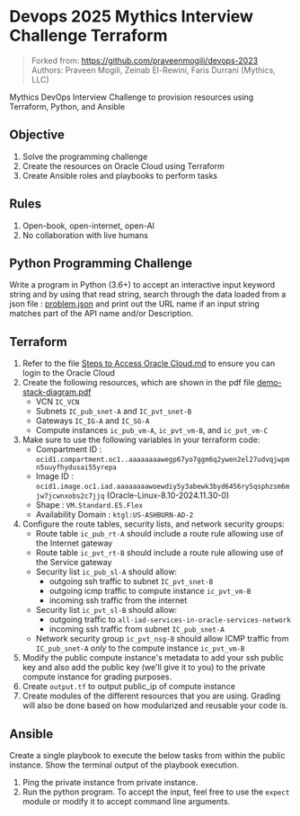 # Devops 2025 Mythics Interview Challenge Terraform

> Forked from: https://github.com/praveenmogili/devops-2023 <br/>
> Authors: Praveen Mogili, Zeinab El-Rewini, Faris Durrani (Mythics, LLC)

Mythics DevOps Interview Challenge to provision resources using Terraform, Python, and Ansible

## Objective

1. Solve the programming challenge
1. Create the resources on Oracle Cloud using Terraform
1. Create Ansible roles and playbooks to perform tasks

## Rules

1. Open-book, open-internet, open-AI
1. No collaboration with live humans

## Python Programming Challenge

Write a program in Python (3.6+) to accept an interactive input keyword string and by using that read string, search through the data loaded from a json file : [problem.json](problem.json) and print out the URL name if an input string matches part of the API name and/or Description.

## Terraform

1. Refer to the file [Steps to Access Oracle Cloud.md](./Steps%20to%20Access%20Oracle%20Cloud.md) to ensure you can login to the Oracle Cloud
1. Create the following resources, which are shown in the pdf file [demo-stack-diagram.pdf](./demo-stack-diagram.pdf)
   - VCN `IC_VCN`
   - Subnets `IC_pub_snet-A` and `IC_pvt_snet-B`
   - Gateways `IC_IG-A` and `IC_SG-A`
   - Compute instances `ic_pub_vm-A`, `ic_pvt_vm-B`, and `ic_pvt_vm-C`
1. Make sure to use the following variables in your terraform code:
   - Compartment ID : `ocid1.compartment.oc1..aaaaaaaawegp67yo7ggm6q2ywen2el27udvqjwpmn5uuyfhydusai55yrepa`
   - Image ID : `ocid1.image.oc1.iad.aaaaaaaawoewdiy5y3abewk3byd6456ry5qsphzsm6mjw7jcwnxobs2c7jjq` (Oracle-Linux-8.10-2024.11.30-0)
   - Shape : `VM.Standard.E5.Flex`
   - Availability Domain : `ktgl:US-ASHBURN-AD-2`
1. Configure the route tables, security lists, and network security groups:
   - Route table `ic_pub_rt-A` should include a route rule allowing use of the Internet gateway
   - Route table `ic_pvt_rt-B` should include a route rule allowing use of the Service gateway
   - Security list `ic_pub_sl-A` should allow:
     - outgoing ssh traffic to subnet `IC_pvt_snet-B`
     - outgoing icmp traffic to compute instance `ic_pvt_vm-B`
     - incoming ssh traffic from the internet
   - Security list `ic_pvt_sl-B` should allow:
     - outgoing traffic to `all-iad-services-in-oracle-services-network`
     - incoming ssh traffic from subnet `IC_pub_snet-A`
   - Network security group `ic_pvt_nsg-B` should allow ICMP traffic from `IC_pub_snet-A` _only_ to the compute instance `ic_pvt_vm-B`
1. Modify the public compute instance's metadata to add your ssh public key and also add the public key (we'll give it to you) to the private compute instance for grading purposes.
1. Create `output.tf` to output public_ip of compute instance
1. Create modules of the different resources that you are using. Grading will also be done based on how modularized and reusable your code is.

## Ansible

Create a single playbook to execute the below tasks from within the public instance. Show the terminal output of the playbook execution.

1.  Ping the private instance from private instance.
1.  Run the python program. To accept the input, feel free to use the `expect` module or modify it to accept command line arguments.
